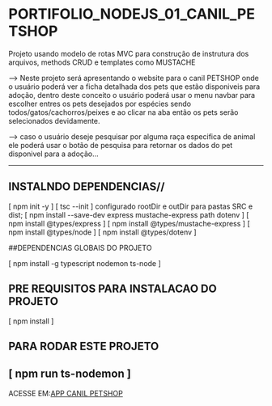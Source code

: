 # PORTIFOLIO_NODEJS_01_CANIL_PETSHOP


Projeto usando modelo de rotas MVC para construção de instrutura dos arquivos, methods CRUD e templates como MUSTACHE

--> Neste projeto será apresentando o website para o canil PETSHOP onde o usuário poderá ver a ficha detalhada dos pets 
que estão disponiveis para adoção, dentro deste conceito o usuário poderá usar o menu navbar para escolher entres os pets
desejados por espécies sendo todos/gatos/cachorros/peixes e ao clicar na aba então os pets serão selecionados devidamente.

--> caso o usuário deseje pesquisar por alguma raça especifica de animal ele poderá usar o botão de pesquisa para retornar
os dados do pet disponivel para a adoção...

--------------------------------------------------------------------------------------------------------------
## INSTALNDO DEPENDENCIAS//

[  npm init -y ]
[  tsc --init  ]
    configurado rootDir e outDir para pastas SRC e dist;
[  npm install --save-dev express mustache-express path dotenv ]
[  npm install @types/express ]
[  npm install @types/mustache-express ]
[  npm install @types/node ]
[  npm install @types/dotenv ]

##DEPENDENCIAS GLOBAIS DO PROJETO

[  npm install -g typescript nodemon ts-node ]

## PRE REQUISITOS PARA INSTALACAO DO PROJETO

[ npm install ]

## PARA RODAR ESTE PROJETO 

[ npm run ts-nodemon ]
----------------------------------------------------------------------------------------------------------------



ACESSE EM:[APP CANIL PETSHOP](https://hidden-coast-70894.herokuapp.com/)